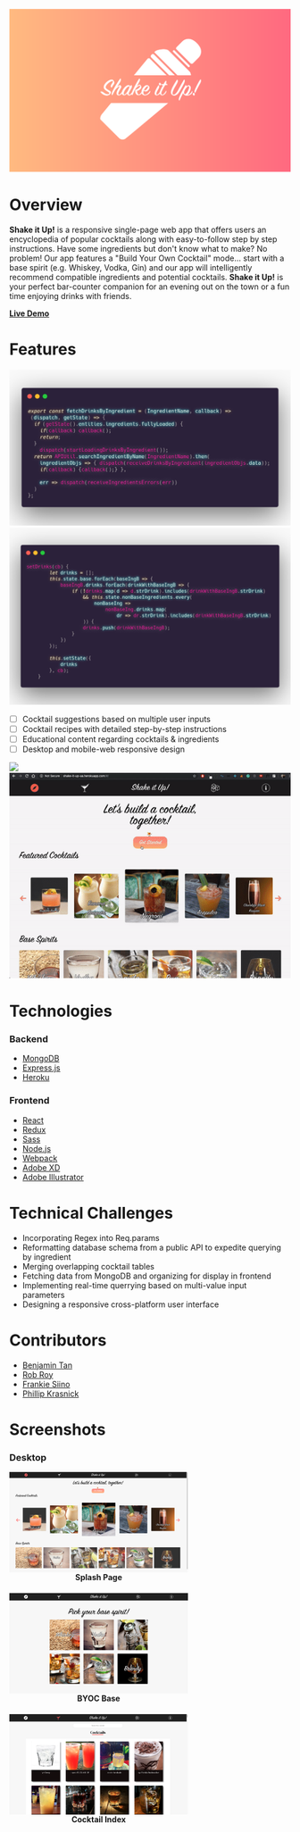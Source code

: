 <img src="https://github.com/BenjaminT88/shake_it_up/blob/master/frontend/src/assets/Logos/SIU%20Logo.png"></img>

# Overview
<strong>Shake it Up!</strong> is a responsive single-page web app that offers users an encyclopedia of popular cocktails along with easy-to-follow step by step instructions. Have some ingredients but don't know what to make? No problem! Our app features a "Build Your Own Cocktail" mode... start with a base spirit (e.g. Whiskey, Vodka, Gin) and our app will intelligently recommend compatible ingredients and potential cocktails. <strong>Shake it Up!</strong> is your perfect bar-counter companion for an evening out on the town or a fun time enjoying drinks with friends.

<a href="http://shake-it-up-aa.herokuapp.com" target="_blank"><strong>Live Demo</strong></a>

# Features

<img src="https://github.com/BenjaminT88/shake_it_up/blob/master/frontend/src/assets/Code%20Snippets/siu_snip_1a.png"></img>
<img src="https://github.com/BenjaminT88/shake_it_up/blob/master/frontend/src/assets/Code%20Snippets/siu_snip_2a.png"></img>

- [ ] Cocktail suggestions based on multiple user inputs
- [ ] Cocktail recipes with detailed step-by-step instructions
- [ ] Educational content regarding cocktails & ingredients
- [ ] Desktop and mobile-web responsive design

<img src="https://github.com/BenjaminT88/shake_it_up/blob/master/frontend/src/assets/GIFs/discover.gif"></img>
<img src="https://github.com/BenjaminT88/shake_it_up/blob/master/frontend/src/assets/GIFs/byoc.gif"></img>

# Technologies

### Backend

<ul>
    <a href="https://www.mongodb.com/" target="_blank"><li>MongoDB</li></a>
    <a href="https://expressjs.com/" target="_blank"><li>Express.js</li></a>
    <a href="https://www.heroku.com/" target="_blank"><li>Heroku</li></a>
</ul>

### Frontend

<ul>
    <a href="https://reactjs.org/" target="_blank"><li>React</li></a>
    <a href="https://redux.js.org/" target="_blank"><li>Redux</li></a>
    <a href="https://sass-lang.com/" target="_blank"><li>Sass</li></a>
    <a href="https://nodejs.org/en/" target="_blank"><li>Node.js</li></a>
    <a href="https://webpack.js.org/" target="_blank"><li>Webpack</li></a>
    <a href="https://www.adobe.com/products/xd.html" target="_blank"><li>Adobe XD</li></a>
    <a href="https://www.adobe.com/products/illustrator.html" target="_blank"><li>Adobe Illustrator</li></a>
</ul>

# Technical Challenges

<ul>
    <li>Incorporating Regex into Req.params</li>
    <li>Reformatting database schema from a public API to expedite querying by ingredient</li>
    <li>Merging overlapping cocktail tables</li>
    <li>Fetching data from MongoDB and organizing for display in frontend</li>
    <li>Implementing real-time querrying based on multi-value input parameters</li>
    <li>Designing a responsive cross-platform user interface</li>
</ul>

# Contributors

<ul>
    <a href="https://github.com/BenjaminT88" target="_blank"><li>Benjamin Tan</li></a>
    <a href="https://github.com/robmroy" target="_blank"><li>Rob Roy</li></a>
    <a href="https://github.com/fsiino" target="_blank"><li>Frankie Siino</li></a>
    <a href="https://github.com/SkiesXR" target="_blank"><li>Phillip Krasnick</li></a>
</ul>

# Screenshots

### Desktop

<div style="display: flex; flex-wrap: wrap; justify-content: space-between; align-items: center">
    <div style="display: flex; flex-direction: column; justify-content: center; align-items: center; margin-right: 10px; margin-bottom: 20px">
    <img src="https://github.com/BenjaminT88/shake_it_up/blob/master/frontend/src/assets/Screenshots/desktop-splash.png"         height="180" width="320"></img>
    <span><strong>Splash Page</strong></span>
    </div>
    <div style="display: flex; flex-direction: column; justify-content: center; align-items: center; margin-right: 10px; margin-bottom: 20px">
    <img src="https://github.com/BenjaminT88/shake_it_up/blob/master/frontend/src/assets/Screenshots/desktop-byoc-base.png"       height="180" width="320"></img>
    <span><strong>BYOC Base</strong></span>
    </div>
    <div style="display: flex; flex-direction: column; justify-content: center; align-items: center; margin-right: 10px; margin-bottom: 20px">
    <img src="https://github.com/BenjaminT88/shake_it_up/blob/master/frontend/src/assets/Screenshots/desktop-cocktail-idx.png" height="180" width="320"></img>
    <span><strong>Cocktail Index</strong></span>
    </div>
</div>

